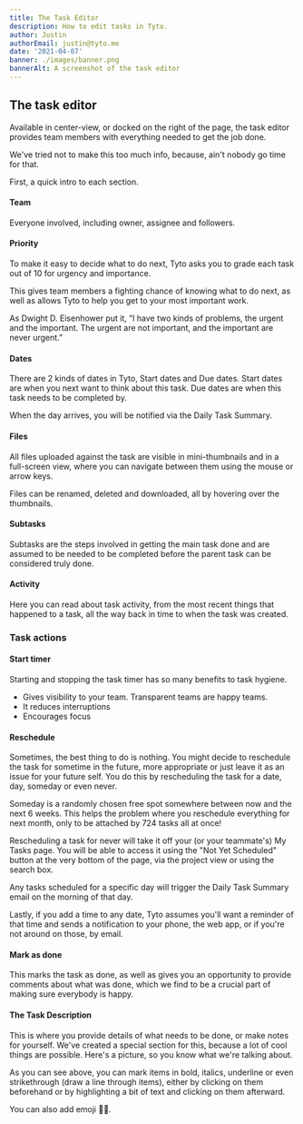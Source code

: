 ```yaml
---
title: The Task Editor
description: How to edit tasks in Tyto.
author: Justin
authorEmail: justin@tyto.me
date: '2021-04-07'
banner: ./images/banner.png
bannerAlt: A screenshot of the task editor
---
```


## The task editor

Available in center-view, or docked on the right of the page, the task editor provides team members with everything needed to get the job done.

We've tried not to make this too much info, because, ain't nobody go time for that.

First, a quick intro to each section.

#### Team

Everyone involved, including owner, assignee and followers.

#### Priority

To make it easy to decide what to do next, Tyto asks you to grade each task out of 10 for urgency and importance.

This gives team members a fighting chance of knowing what to do next, as well as allows Tyto to help you get to your most important work.

As Dwight D. Eisenhower put it, “I have two kinds of problems, the urgent and the important. The urgent are not important, and the important are never urgent.”

#### Dates

There are 2 kinds of dates in Tyto, Start dates and Due dates. Start dates are when you next want to think about this task. Due dates are when this task needs to be completed by.

When the day arrives, you will be notified via the Daily Task Summary.

#### Files

All files uploaded against the task are visible in mini-thumbnails and in a full-screen view, where you can navigate between them using the mouse or arrow keys.

Files can be renamed, deleted and downloaded, all by hovering over the thumbnails.

#### Subtasks

Subtasks are the steps involved in getting the main task done and are assumed to be needed to be completed before the parent task can be considered truly done.

#### Activity

Here you can read about task activity, from the most recent things that happened to a task, all the way back in time to when the task was created.

### Task actions

#### Start timer

Starting and stopping the task timer has so many benefits to task hygiene.

- Gives visibility to your team. Transparent teams are happy teams.
- It reduces interruptions
- Encourages focus

#### Reschedule

Sometimes, the best thing to do is nothing. You might decide to reschedule the task for sometime in the future, more appropriate or just leave it as an issue for your future self. You do this by rescheduling the task for a date, day, someday or even never.

Someday is a randomly chosen free spot somewhere between now and the next 6 weeks. This helps the problem where you reschedule everything for next month, only to be attached by 724 tasks all at once!

Rescheduling a task for never will take it off your (or your teammate's) My Tasks page. You will be able to access it using the "Not Yet Scheduled" button at the very bottom of the page, via the project view or using the search box.

Any tasks scheduled for a specific day will trigger the Daily Task Summary email on the morning of that day.

Lastly, if you add a time to any date, Tyto assumes you'll want a reminder of that time and sends a notification to your phone, the web app, or if you're not around on those, by email.

#### Mark as done

This marks the task as done, as well as gives you an opportunity to provide comments about what was done, which we find to be a crucial part of making sure everybody is happy.

#### The Task Description

This is where you provide details of what needs to be done, or make notes for yourself. We've created a special section for this, because a lot of cool things are possible. Here's a picture, so you know what we're talking about.

As you can see above, you can mark items in bold, italics, underline or even strikethrough (draw a line through items), either by clicking on them beforehand or by highlighting a bit of text and clicking on them afterward.

You can also add emoji 👍🏻.

